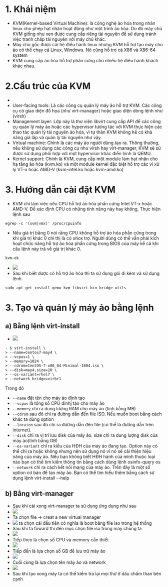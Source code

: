 # 1. Khái niệm 
- KVM(Kernel-based Virtual Machine): là công nghệ ảo hóa trong nhân linux cho phép hạt nhân hoạt động như một trình ảo hóa. Do đó máy chủ KVM giống như xen được cung cấp riêng tài nguyên để sử dụng tránh việc tranh chấp tài nguyên với máy chủ khác.
- Máy chủ gốc được cài hệ điều hành linux nhưng KVM hỗ trợ tạo máy chủ ảo có thể chạy cả Linux, Windows. Nó cũng hỗ trợ cả X86 và X86-64 system
-  KVM cung cấp ảo hóa hỗ trợ phần cứng cho nhiều hệ điều hành khách khác nhau. 
# 2.Cấu trúc của KVM 
- ![]()
- User-facing tools: Là các công cụ quản lý máy ảo hỗ trợ KVM. Các công cụ có giao diện đồ họa (như virt-manager) hoặc giao diện dòng lệnh như (virsh)
- Management layer: Lớp này là thư viện libvirt cung cấp API để các công cụ quản lý máy ảo hoặc các hypervisor tương tác với KVM thực hiện các thao tác quản lý tài nguyên ảo hóa, vì tự thân KVM không hề có khả năng giả lập và quản lý tài nguyên như vậy.
- Virtual machine: Chính là các máy ảo người dùng tạo ra. Thông thường, nếu không sử dụng các công cụ như virsh hay virt-manager, KVM sẽ sử được sử dụng phối hợp với một hypervisor khác điển hình là QEMU.
- Kernel support: Chính là KVM, cung cấp một module làm hạt nhân cho hạ tầng ảo hóa (kvm.ko) và một module kernel đặc biệt hỗ trợ các vi xử lý VT-x hoặc AMD-V (kvm-intel.ko hoặc kvm-amd.ko)
# 3. Hướng dẫn cài đặt KVM 
- KVM chỉ làm việc nếu CPU hỗ trợ ảo hóa phần cứng Intel VT-x hoặc AMD-V. Để xác định CPU có những tính năng này hay không, Thực hiện lệnh sau
```
egrep -c '(svm|vmx)' /proc/cpuinfo
```
- Nếu giá trị bằng 0 nói rằng CPU không hỗ trợ ảo hóa phần cứng trong khi giá trị khác 0 chỉ thị là có ohox trợ. Người dùng có thể vẫn phải kích hoạt chức năng hỗ trợ ảo hóa phần cứng trong BIOS của máy kể cả khi câu lệnh này trả về giá trị khác 0.
```
kvm-ok
```

- ![](https://github.com/duckmak14/linux/blob/master/KVM/images/KVM_install/Screenshot%20from%202019-02-21%2014-20-29.png)
- Sau khi biết được có hỗ trợ ảo hóa thì ta sử dụng gói đi kèm và sử dụng lệnh. 
```
sudo apt-get install qemu-kvm libvirt-bin bridge-utils 
```
# 3. Tạo và quản lý máy ảo bằng lệnh
## a) Bằng lệnh virt-install 
- ![](https://github.com/duckmak14/linux/blob/master/KVM/images/KVM_install/Screenshot%20from%202019-02-21%2013-45-05.png)
```
- $ virt-install \
> --name=Centos7-may4 \
> --vcpus=1 \
> --memory=1024 \
> --cdrom=CentOS-7-x86_64-Minimal-1804.iso \
> --disk=may4,size=10 \
> --os-variant=rhel7 \
> --network bridge=virbr1
```
Trong đó

- `--name` đặt tên cho máy ảo định tạo
- `--vcpus` là tổng số CPU đinhj tạo cho máy ảo
- `--memory` chỉ ra dung lượng RAM cho máy ảo (tính bằng MB)
- `--cdrom` sau đó chỉ ra đường dẫn đến file ISO. Nếu muốn boot bằng cách khác ta dùng option 
- `--locaion` sau đó chỉ ra đường dẫn đến file (có thể là đường dẫn trên internet).
- `--disk` chỉ ra vị trí lưu disk của máy ảo. size chỉ ra dung lượng disk của máy ảo(tính bằng GB)
- `--os-variant` chỉ ra kiểu của HĐH của máy ảo đang tạo. Option này có thể chỉ ra hoặc không nhưng nên sử dụng nó vì nó sẽ cải thiện hiệu năng của máy ảo. Nếu bạn không biết HĐH hành của mình thuộc loại nào bạn có thể tìm kiếm thông tin bằng cách dùng lệnh osinfo-query os
- `--network` chỉ ra cách kết nối mạng của máy ảo. Trên đây là một số option cơ bản để tạo máy ảo. Bạn có thể tìm hiểu thêm bằng cách sử dụng lệnh virt-install --help
## b) Bằng virt-manager
- Sau khi cài xong virt-manager ta sử dụng ứng dụng như sau 
- ![](https://github.com/duckmak14/linux/blob/master/KVM/images/KVM_install/Screenshot%20from%202019-02-21%2014-21-50.png)
- Ta chọn file -> creat a new virtual manager 
- ![](https://github.com/duckmak14/linux/blob/master/KVM/images/KVM_install/Screenshot%20from%202019-02-20%2022-22-35.png) 
ta chọn cái đầu tiên có nghĩa là boot bằng file iso trong hệ thống 
- Sau khi ta foward thì đến mục chọn file iso trong máy chúng ta
- ![](https://github.com/duckmak14/linux/blob/master/KVM/images/KVM_install/Screenshot%20from%202019-02-21%2013-52-00.png)
- Tiếp theo là chọn số CPU và memory cần thiết 
- ![](https://github.com/duckmak14/linux/blob/master/KVM/images/KVM_install/Screenshot%20from%202019-02-21%2013-52-10.png)
- Tiếp đến là lựa chọn số GB để lưu trữ máy ảo 
- ![](https://github.com/duckmak14/linux/blob/master/KVM/images/KVM_install/Screenshot%20from%202019-02-21%2013-52-15.png)
- Cuối cùng là lựa chọn tên máy ảo và network 
- ![](https://github.com/duckmak14/linux/blob/master/KVM/images/KVM_install/Screenshot%20from%202019-02-21%2013-52-24.png)
- Sau khi tạo xong máy ta có thể kiểm tra lại mọi thứ ở dấu chấm than bên cạnh
